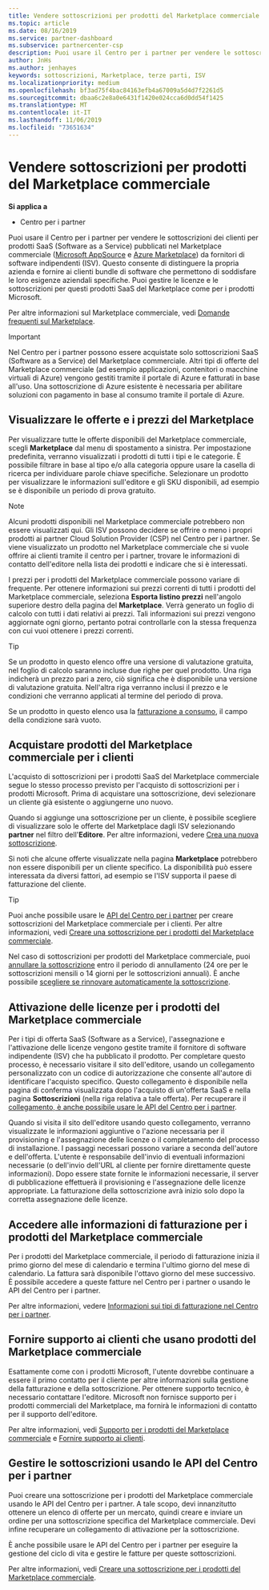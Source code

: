 ```yaml
---
title: Vendere sottoscrizioni per prodotti del Marketplace commerciale | Centro per i partner
ms.topic: article
ms.date: 08/16/2019
ms.service: partner-dashboard
ms.subservice: partnercenter-csp
description: Puoi usare il Centro per i partner per vendere le sottoscrizioni dei clienti per prodotti SaaS (Software as a Service) pubblicati nel Marketplace commerciale da fornitori di software indipendenti (ISV).
author: JnHs
ms.author: jenhayes
keywords: sottoscrizioni, Marketplace, terze parti, ISV
ms.localizationpriority: medium
ms.openlocfilehash: bf3ad75f4bac84163efb4a67009a5d4d7f2261d5
ms.sourcegitcommit: dbaa6c2e8a0e6431f1420e024cca6d0dd54f1425
ms.translationtype: MT
ms.contentlocale: it-IT
ms.lasthandoff: 11/06/2019
ms.locfileid: "73651634"
---
```

# <a name="sell-subscriptions-to-commercial-marketplace-products"></a>Vendere sottoscrizioni per prodotti del Marketplace commerciale

**Si applica a**

- Centro per i partner

Puoi usare il Centro per i partner per vendere le sottoscrizioni dei clienti per prodotti SaaS (Software as a Service) pubblicati nel Marketplace commerciale ([Microsoft AppSource](https://appsource.microsoft.com/) e [Azure Marketplace](https://azuremarketplace.microsoft.com/)) da fornitori di software indipendenti (ISV). Questo consente di distinguere la propria azienda e fornire ai clienti bundle di software che permettono di soddisfare le loro esigenze aziendali specifiche. Puoi gestire le licenze e le sottoscrizioni per questi prodotti SaaS del Marketplace come per i prodotti Microsoft.

Per altre informazioni sul Marketplace commerciale, vedi [Domande frequenti sul Marketplace](https://docs.microsoft.com/azure/marketplace/marketplace-faq-publisher-guide).

> [!IMPORTANT]
> Nel Centro per i partner possono essere acquistate solo sottoscrizioni SaaS (Software as a Service) del Marketplace commerciale. Altri tipi di offerte del Marketplace commerciale (ad esempio applicazioni, contenitori o macchine virtuali di Azure) vengono gestiti tramite il portale di Azure e fatturati in base all'uso. Una sottoscrizione di Azure esistente è necessaria per abilitare soluzioni con pagamento in base al consumo tramite il portale di Azure.

## <a name="view-marketplace-offers-and-pricing"></a>Visualizzare le offerte e i prezzi del Marketplace

Per visualizzare tutte le offerte disponibili del Marketplace commerciale, scegli **Marketplace** dal menu di spostamento a sinistra. Per impostazione predefinita, verranno visualizzati i prodotti di tutti i tipi e le categorie. È possibile filtrare in base al tipo e/o alla categoria oppure usare la casella di ricerca per individuare parole chiave specifiche. Selezionare un prodotto per visualizzare le informazioni sull'editore e gli SKU disponibili, ad esempio se è disponibile un periodo di prova gratuito.

> [!NOTE]
> Alcuni prodotti disponibili nel Marketplace commerciale potrebbero non essere visualizzati qui. Gli ISV possono decidere se offrire o meno i propri prodotti ai partner Cloud Solution Provider (CSP) nel Centro per i partner. Se viene visualizzato un prodotto nel Marketplace commerciale che si vuole offrire ai clienti tramite il centro per i partner, trovare le informazioni di contatto dell'editore nella lista dei prodotti e indicare che si è interessati.

I prezzi per i prodotti del Marketplace commerciale possono variare di frequente. Per ottenere informazioni sui prezzi correnti di tutti i prodotti del Marketplace commerciale, seleziona **Esporta listino prezzi** nell'angolo superiore destro della pagina del **Marketplace**. Verrà generato un foglio di calcolo con tutti i dati relativi ai prezzi. Tali informazioni sui prezzi vengono aggiornate ogni giorno, pertanto potrai controllarle con la stessa frequenza con cui vuoi ottenere i prezzi correnti.

> [!TIP]
> Se un prodotto in questo elenco offre una versione di valutazione gratuita, nel foglio di calcolo saranno incluse due righe per quel prodotto. Una riga indicherà un prezzo pari a zero, ciò significa che è disponibile una versione di valutazione gratuita. Nell'altra riga verranno inclusi il prezzo e le condizioni che verranno applicati al termine del periodo di prova.
>
> Se un prodotto in questo elenco usa la [fatturazione a consumo](https://docs.microsoft.com/azure/marketplace/partner-center-portal/saas-metered-billing), il campo della condizione sarà vuoto.

## <a name="purchase-commercial-marketplace-products-for-your-customers"></a>Acquistare prodotti del Marketplace commerciale per i clienti

L'acquisto di sottoscrizioni per i prodotti SaaS del Marketplace commerciale segue lo stesso processo previsto per l'acquisto di sottoscrizioni per i prodotti Microsoft. Prima di acquistare una sottoscrizione, devi selezionare un cliente già esistente o aggiungerne uno nuovo.

Quando si aggiunge una sottoscrizione per un cliente, è possibile scegliere di visualizzare solo le offerte del Marketplace dagli ISV selezionando **partner** nel filtro dell'**Editore**. Per altre informazioni, vedere [Crea una nuova sottoscrizione](create-a-new-subscription.md).

Si noti che alcune offerte visualizzate nella pagina **Marketplace** potrebbero non essere disponibili per un cliente specifico. La disponibilità può essere interessata da diversi fattori, ad esempio se l'ISV supporta il paese di fatturazione del cliente.

> [!TIP]
> Puoi anche possibile usare le [API del Centro per i partner](https://docs.microsoft.com/partner-center/develop/) per creare sottoscrizioni del Marketplace commerciale per i clienti. Per altre informazioni, vedi [Creare una sottoscrizione per i prodotti del Marketplace commerciale](https://docs.microsoft.com/partner-center/develop/create-subscription-azure-marketplace-products).

Nel caso di sottoscrizioni per prodotti del Marketplace commerciale, puoi [annullare la sottoscrizione](https://docs.microsoft.com/partner-center/create-a-new-subscription#cancel-a-subscription) entro il periodo di annullamento (24 ore per le sottoscrizioni mensili o 14 giorni per le sottoscrizioni annuali). È anche possibile [scegliere se rinnovare automaticamente la sottoscrizione](https://docs.microsoft.com/partner-center/create-a-new-subscription#choose-whether-to-automatically-renew-an-azure-marketplace-subscription).

## <a name="license-activation-for-commercial-marketplace-products"></a>Attivazione delle licenze per i prodotti del Marketplace commerciale

Per i tipi di offerta SaaS (Software as a Service), l'assegnazione e l'attivazione delle licenze vengono gestite tramite il fornitore di software indipendente (ISV) che ha pubblicato il prodotto. Per completare questo processo, è necessario visitare il sito dell'editore, usando un collegamento personalizzato con un codice di autorizzazione che consente all'autore di identificare l'acquisto specifico. Questo collegamento è disponibile nella pagina di conferma visualizzata dopo l'acquisto di un'offerta SaaS e nella pagina **Sottoscrizioni** (nella riga relativa a tale offerta). Per recuperare il [collegamento, è anche possibile usare le API del Centro per i partner](https://docs.microsoft.com/partner-center/develop/get-activation-link-by-order-line-item).

Quando si visita il sito dell'editore usando questo collegamento, verranno visualizzate le informazioni aggiuntive o l'azione necessaria per il provisioning e l'assegnazione delle licenze o il completamento del processo di installazione. I passaggi necessari possono variare a seconda dell'autore e dell'offerta. L'utente è responsabile dell'invio di eventuali informazioni necessarie (o dell'invio dell'URL al cliente per fornire direttamente queste informazioni). Dopo essere state fornite le informazioni necessarie, il server di pubblicazione effettuerà il provisioning e l'assegnazione delle licenze appropriate. La fatturazione della sottoscrizione avrà inizio solo dopo la corretta assegnazione delle licenze.

## <a name="access-billing-info-for-commercial-marketplace-products"></a>Accedere alle informazioni di fatturazione per i prodotti del Marketplace commerciale

Per i prodotti del Marketplace commerciale, il periodo di fatturazione inizia il primo giorno del mese di calendario e termina l'ultimo giorno del mese di calendario. La fattura sarà disponibile l'ottavo giorno del mese successivo. È possibile accedere a queste fatture nel Centro per i partner o usando le API del Centro per i partner.

Per altre informazioni, vedere [Informazioni sui tipi di fatturazione nel Centro per i partner](https://docs.microsoft.com/partner-center/billing-different-types#billing-for-one-time-and-select-recurring-charges).

## <a name="provide-support-for-customers-using-commercial-marketplace-products"></a>Fornire supporto ai clienti che usano prodotti del Marketplace commerciale

Esattamente come con i prodotti Microsoft, l'utente dovrebbe continuare a essere il primo contatto per il cliente per altre informazioni sulla gestione della fatturazione e della sottoscrizione. Per ottenere supporto tecnico, è necessario contattare l'editore. Microsoft non fornisce supporto per i prodotti commerciali del Marketplace, ma fornirà le informazioni di contatto per il supporto dell'editore.

Per altre informazioni, vedi [Supporto per i prodotti del Marketplace commerciale](https://docs.microsoft.com/partner-center/report-problems-on-behalf-of-a-customer#support-for-commercial-marketplace-products) e [Fornire supporto ai clienti](https://docs.microsoft.com/partner-center/customer-support).

## <a name="manage-subscriptions-using-partner-center-apis"></a>Gestire le sottoscrizioni usando le API del Centro per i partner

Puoi creare una sottoscrizione per i prodotti del Marketplace commerciale usando le API del Centro per i partner. A tale scopo, devi innanzitutto ottenere un elenco di offerte per un mercato, quindi creare e inviare un ordine per una sottoscrizione specifica del Marketplace commerciale. Devi infine recuperare un collegamento di attivazione per la sottoscrizione.

È anche possibile usare le API del Centro per i partner per eseguire la gestione del ciclo di vita e gestire le fatture per queste sottoscrizioni.

Per altre informazioni, vedi [Creare una sottoscrizione per i prodotti del Marketplace commerciale](https://docs.microsoft.com/partner-center/develop/create-subscription-azure-marketplace-products).
